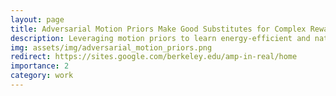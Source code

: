 ```yaml
---
layout: page
title: Adversarial Motion Priors Make Good Substitutes for Complex Reward Functions
description: Leveraging motion priors to learn energy-efficient and natural robot locomotion strategies
img: assets/img/adversarial_motion_priors.png
redirect: https://sites.google.com/berkeley.edu/amp-in-real/home
importance: 2
category: work
---
```

